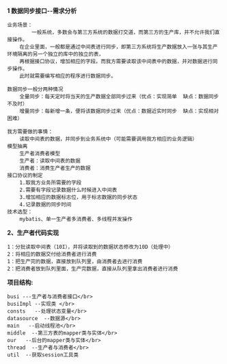 **1 数据同步接口--需求分析**

	业务场景：
	        一般系统，多数会与第三方系统的数据打交道，而第三方的生产库，并不允许我们直接操作。
		在企业里面，一般都是通过中间表进行同步，即第三方系统将生产数据放入一张与其生产环境隔离的另一个独立的库中的独立的表，
		再根据接口协议，增加相应的字段。而我方需要读取该中间表中的数据，并对数据进行同步操作。
		此时就需要编写相应的程序进行数据同步。
	
	数据同步一般分两种情况
		全量同步：每天定时将当天的生产数据全部同步过来（优点：实现简单  缺点：数据同步不及时）
		增量同步：每新增一条，便将该数据同步过来（优点：数据近实时同步  缺点：实现相对困难）

	我方需要做的事情：
		读取中间表的数据，并同步到业务系统中（可能需要调用我方相应的业务逻辑）
	模型抽离
		生产者消费者模型
		生产者：读取中间表的数据
		消费者：消费生产者生产的数据
	接口协议的制定
		1.取我方业务所需要的字段
		2.需要有字段记录数据什么时候进入中间表
		3.增加相应的数据标志位，用于标志数据的同步状态
		4.记录数据的同步时间
	技术选型：
		mybatis、单一生产者多消费者、多线程并发操作
		
**2、生产者代码实现**

	1：分批读取中间表（10I），并将读取到的数据状态修改为10D（处理中）
	2：将相应的数据交付给消费者进行消费
	1：把生产完的数据，直接放到队列里，由消费者去进行消费
	2：把消费者放到队列里面，生产完数据，直接从队列里拿出消费者进行消费

**项目结构:**

	busi ---生产者与消费者接口</br>
	busiImpl --实现类 </br>
	consts   --处理状态变量</br>
	datasource  --数据源</br>
	main   --启动线程池</br>
	middle  --第三方表的mapper类与实体</br>
	our   --后台的mapper类与实体</br>
	thread  --生产者与消费者</br>
	util  --获取session工具类

